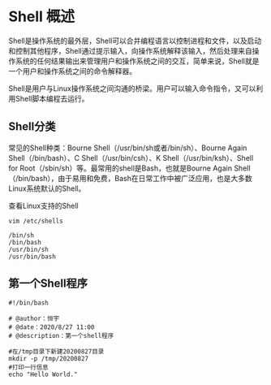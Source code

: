 # Shell 概述

Shell是操作系统的最外层，Shell可以合并编程语言以控制进程和文件，以及启动和控制其他程序，Shell通过提示输入，向操作系统解释该输入，然后处理来自操作系统的任何结果输出来管理用户和操作系统之间的交互，简单来说，Shell就是一个用户和操作系统之间的命令解释器。

Shell是用户与Linux操作系统之间沟通的桥梁。用户可以输入命令指令，又可以利用Shell脚本编程去运行。

## Shell分类

常见的Shell种类：Bourne Shell（/usr/bin/sh或者/bin/sh）、Bourne Again Shell（/bin/bash）、C Shell（/usr/bin/csh）、K Shell（/usr/bin/ksh）、Shell for Root（/sbin/sh）等。最常用的shell是Bash，也就是Bourne Again Shell（/bin/bash），由于易用和免费，Bash在日常工作中被广泛应用，也是大多数Linux系统默认的Shell。

查看Linux支持的Shell 

```shell
vim /etc/shells

/bin/sh
/bin/bash
/usr/bin/sh
/usr/bin/bash
```

## 第一个Shell程序

```shell
#!/bin/bash
 
# @author：恒宇
# @date：2020/8/27 11:00
# @description：第一个shell程序

#在/tmp目录下新建20200827目录
mkdir -p /tmp/20200827
#打印一行信息
echo "Hello World."
```

